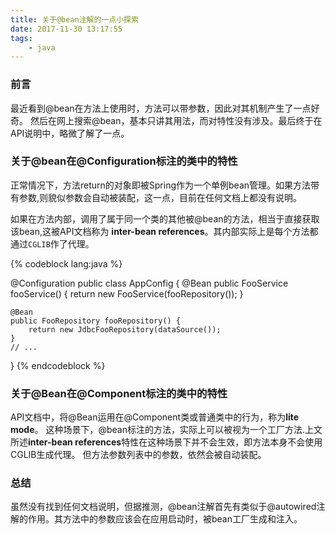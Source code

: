 ```yaml
---
title: 关于@bean注解的一点小探索
date: 2017-11-30 13:17:55
tags:
	- java
---
```


### 前言
最近看到@bean在方法上使用时，方法可以带参数，因此对其机制产生了一点好奇。 然后在网上搜索@bean，基本只讲其用法，而对特性没有涉及。最后终于在API说明中，略微了解了一点。

<!--more-->

### 关于@bean在@Configuration标注的类中的特性

正常情况下，方法return的对象即被Spring作为一个单例bean管理。如果方法带有参数,则貌似参数会自动被装配，这一点，目前在任何文档上都没有说明。

如果在方法内部，调用了属于同一个类的其他被@bean的方法，相当于直接获取该bean,这被API文档称为 **inter-bean references**。其内部实际上是每个方法都通过```CGLIB```作了代理。

{% codeblock lang:java %}

@Configuration
public class AppConfig {
	@Bean
	public FooService fooService() {
		return new FooService(fooRepository());
	}
 
	@Bean
	public FooRepository fooRepository() {
		return new JdbcFooRepository(dataSource());
	}
	// ...
}
{% endcodeblock %}

### 关于@Bean在@Component标注的类中的特性
API文档中，将@Bean运用在@Component类或普通类中的行为，称为**lite mode**。 这种场景下，@bean标注的方法，实际上可以被视为一个工厂方法.上文所述**inter-bean references**特性在这种场景下并不会生效，即方法本身不会使用CGLIB生成代理。
但方法参数列表中的参数，依然会被自动装配。

### 总结
虽然没有找到任何文档说明，但据推测，@bean注解首先有类似于@autowired注解的作用。其方法中的参数应该会在应用启动时，被bean工厂生成和注入。

